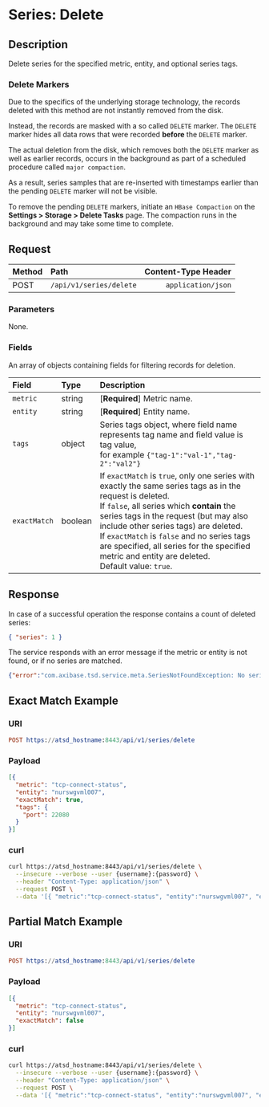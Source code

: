 # Series: Delete

## Description

Delete series for the specified metric, entity, and optional series tags.

### Delete Markers

Due to the specifics of the underlying storage technology, the records deleted with this method are not instantly removed from the disk.

Instead, the records are masked with a so called `DELETE` marker. The `DELETE` marker hides all data rows that were recorded **before** the `DELETE` marker.

The actual deletion from the disk, which removes both the `DELETE` marker as well as earlier records, occurs in the background as part of a scheduled procedure called `major compaction`.

As a result, series samples that are re-inserted with timestamps earlier than the pending `DELETE` marker will not be visible.

To remove the pending `DELETE` markers, initiate an `HBase Compaction` on the **Settings > Storage > Delete Tasks** page. The compaction runs in the background and may take some time to complete.

## Request

| **Method** | **Path** | **Content-Type Header**|
|:---|:---|---:|
| POST | `/api/v1/series/delete` | `application/json` |

### Parameters

None.

### Fields

An array of objects containing fields for filtering records for deletion.

| **Field**  | **Type** | **Description**  |
|:---|:---|:---|
| `metric` | string | [**Required**] Metric name.|
| `entity` | string | [**Required**] Entity name.|
| `tags` | object | Series tags object, where field name represents tag name and field value is tag value,<br> for example `{"tag-1":"val-1","tag-2":"val2"}` |
| `exactMatch` | boolean | If `exactMatch` is `true`, only one series with exactly the same series tags as in the request is deleted.<br>If `false`, all series which **contain** the series tags in the request (but may also include other series tags) are deleted.<br>If `exactMatch` is `false` and no series tags are specified, all series for the specified metric and entity are deleted.<br>Default value: `true`.|

## Response

In case of a successful operation the response contains a count of deleted series:

```json
{ "series": 1 }
```

The service responds with an error message if the metric or entity is not found, or if no series are matched.

```json
{"error":"com.axibase.tsd.service.meta.SeriesNotFoundException: No series found"}
```

## Exact Match Example

### URI

```elm
POST https://atsd_hostname:8443/api/v1/series/delete
```

### Payload

```json
[{
  "metric": "tcp-connect-status",
  "entity": "nurswgvml007",
  "exactMatch": true,
  "tags": {
    "port": 22080
  }
}]
```

### curl

```sh
curl https://atsd_hostname:8443/api/v1/series/delete \
  --insecure --verbose --user {username}:{password} \
  --header "Content-Type: application/json" \
  --request POST \
  --data '[{ "metric":"tcp-connect-status", "entity":"nurswgvml007", "exactMatch": true, "tags": {"port": 22080}}]'
```

## Partial Match Example

### URI

```elm
POST https://atsd_hostname:8443/api/v1/series/delete
```

### Payload

```json
[{
  "metric": "tcp-connect-status",
  "entity": "nurswgvml007",
  "exactMatch": false
}]
```

### curl

```sh
curl https://atsd_hostname:8443/api/v1/series/delete \
  --insecure --verbose --user {username}:{password} \
  --header "Content-Type: application/json" \
  --request POST \
  --data '[{ "metric":"tcp-connect-status", "entity":"nurswgvml007", "exactMatch": false}]'
```
